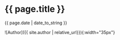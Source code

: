 # {{ page.title }}

{{ page.date | date_to_string }}

![Author]({{ site.author | relative_url}}){:width="35px"}

